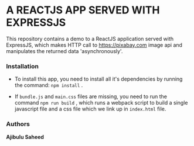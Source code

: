 # **A REACTJS APP SERVED WITH EXPRESSJS**

This repository contains a demo to a ReactJS application served with ExpressJS, which makes HTTP call to https://pixabay.com image api and manipulates the returned data 'asynchronously'.


### **Installation**

* To install this app, you need to install all it's dependencies by running the command: ``` npm install ``` .

* If ```bundle.js``` and ```main.css``` files are missing, you need to run the command ```npm run build``` , which runs a webpack script to build a single javascript file and a css file which we link up in ```index.html``` file.


### **Authors**

**Ajibulu  Saheed**
